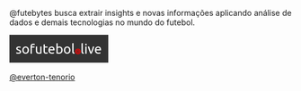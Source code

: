 @futebytes busca extrair insights e novas informações aplicando análise de dados e demais tecnologias no mundo do futebol.

<a href="https://sofutebol.live"><img src="./sofutebol.live.png" /></a>

<a href="https://github.com/everton-tenorio">@everton-tenorio</a>
